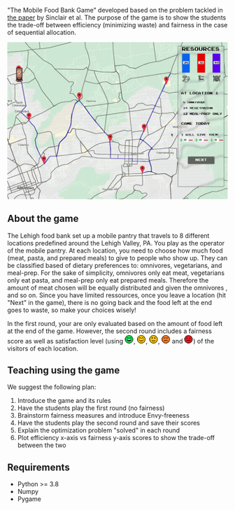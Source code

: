 "The Mobile Food Bank Game" developed based on the problem tackled in [the paper](https://arxiv.org/abs/2105.05308) by Sinclair et al. The purpose of the game is to show the students the trade-off between efficiency (minimizing waste) and fairness in the case of sequential allocation.

![game running gig](images/game.gif)

## About the game

The Lehigh food bank set up a mobile pantry that travels to 8 different locations predefined around the Lehigh Valley, PA. You play as the operator of the mobile pantry. At each location, you need to choose how much food (meat, pasta, and prepared meals) to give to people who show up. They can be classified based of dietary preferences to: omnivores, vegetarians, and meal-prep. For the sake of simplicity, omnivores only eat meat, vegetarians only eat pasta, and meal-prep only eat prepared meals. Therefore the amount of meat chosen will be  equally distributed and given the omnivores , and so on. Since you have limited ressources, once you leave a location (hit "Next" in the game), there is no going back and the food left at the end goes to waste, so make your choices wisely!

In the first round, your are only evaluated based on the amount of food left at the end of the game. However, the second round includes a fairness score as well as satisfaction level (using <img src="images/100.png" width="20">,  <img src="images/80.png" width="20">, <img src="images/60.png" width="20">,  <img src="images/40.png" width="20"> and <img src="images/20.png" width="20">) of the visitors of each location. 

##  Teaching using the game

We suggest the following plan:

1. Introduce the game and its rules
2. Have the students play the first round (no fairness)
3. Brainstorm fairness measures and introduce Envy-freeness
4. Have the students play the second round and save their scores
5. Explain the optimization problem "solved" in each round
6. Plot efficiency x-axis vs fairness y-axis scores to show the trade-off between the two


## Requirements

* Python >= 3.8
* Numpy
* Pygame
